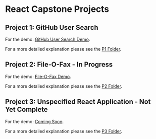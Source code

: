 # React Capstone Projects

## Project 1: GitHub User Search
For the demo: [GitHub User Search Demo](https://github.com/troveofgems/react/tree/main/p1).

For a more detailed explanation please see the [P1 Folder](https://github.com/troveofgems/react/tree/main/p1).

## Project 2: File-O-Fax - In Progress
For the demo: [File-O-Fax Demo](https://github.com/troveofgems/react/tree/main/p1).

For a more detailed explanation please see the [P2 Folder](https://github.com/troveofgems/react/tree/main/p2).

## Project 3: Unspecified React Application - Not Yet Complete
For the demo: [Coming Soon]().

For a more detailed explanation please see the [P3 Folder](https://github.com/troveofgems/react/tree/main/p3).